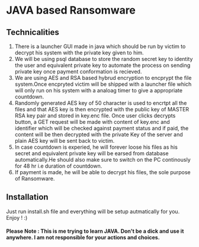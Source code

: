 # JAVA based Ransomware

## Technicalities
1. There is a launcher GUI made in java which should be run by victim to decrypt his system with the private key given to him.
2. We will be using psql database to store the random secret key to identity the user and equivalent private key to automate the process on sending private key once payment conformation is recieved.
3. We are using AES and RSA based hybrud encryption to encprypt the file system.Once encpryted victim will be shipped with a launcher file which will only run on his system with a analoag timer to give a appropriate countdown. 
4. Randomly generated AES key of 50 character is used to encrtpt all the files and that AES key is then encrypted with the public key of MASTER RSA key pair and stored in key.enc file. Once user clicks decrypts button, a GET request will be made with content of key.enc and identifier which will be checked against payment status and if paid, the content will be then decrypted with the private Key of the server and plain AES key will be sent back to victim.
5. In case countdown is experied, he will forever loose his files as his secret and equivalent private key will be earsed from database automatically.He should also make sure to switch on the PC continously for 48 hr i.e duration of countdown.
6. If payment is made, he will be able to decrypt his files, the sole purpose of Ransomware.

## Installation
Just run install.sh file and everything will be setup autmatically for you. Enjoy ! :)

#### Please Note : This is me trying to learn JAVA. Don't be a dick and use it anywhere. I am not responsible for your actions and choices.
